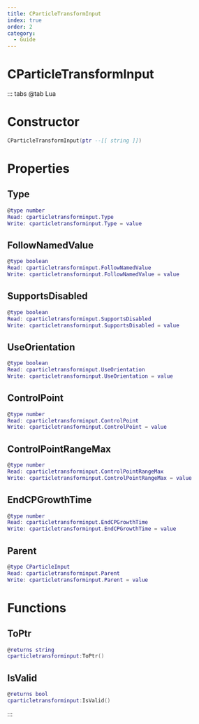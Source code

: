 ```yaml
---
title: CParticleTransformInput
index: true
order: 2
category:
  - Guide
---
```


# CParticleTransformInput

::: tabs
@tab Lua
# Constructor
```lua
CParticleTransformInput(ptr --[[ string ]])
```
# Properties
## Type 
```lua
@type number
Read: cparticletransforminput.Type
Write: cparticletransforminput.Type = value
```
## FollowNamedValue 
```lua
@type boolean
Read: cparticletransforminput.FollowNamedValue
Write: cparticletransforminput.FollowNamedValue = value
```
## SupportsDisabled 
```lua
@type boolean
Read: cparticletransforminput.SupportsDisabled
Write: cparticletransforminput.SupportsDisabled = value
```
## UseOrientation 
```lua
@type boolean
Read: cparticletransforminput.UseOrientation
Write: cparticletransforminput.UseOrientation = value
```
## ControlPoint 
```lua
@type number
Read: cparticletransforminput.ControlPoint
Write: cparticletransforminput.ControlPoint = value
```
## ControlPointRangeMax 
```lua
@type number
Read: cparticletransforminput.ControlPointRangeMax
Write: cparticletransforminput.ControlPointRangeMax = value
```
## EndCPGrowthTime 
```lua
@type number
Read: cparticletransforminput.EndCPGrowthTime
Write: cparticletransforminput.EndCPGrowthTime = value
```
## Parent 
```lua
@type CParticleInput
Read: cparticletransforminput.Parent
Write: cparticletransforminput.Parent = value
```
# Functions
## ToPtr
```lua
@returns string
cparticletransforminput:ToPtr()
```
## IsValid
```lua
@returns bool
cparticletransforminput:IsValid()
```

:::